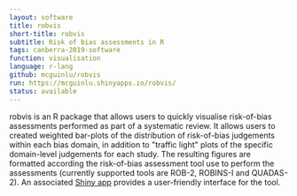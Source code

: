 ```yaml
---
layout: software
title: robvis
short-title: robvis
subtitle: Risk of bias assessments in R
tags: canberra-2019-software
function: visualisation
language: r-lang
github: mcguinlu/robvis
run: https://mcguinlu.shinyapps.io/robvis/
status: available
---
```

robvis is an R package that allows users to quickly visualise risk-of-bias assessments performed as part of a systematic review. It allows users to created weighted bar-plots of the distribution of risk-of-bias judgements within each bias domain, in addition to "traffic light" plots of the specific domain-level judgements for each study. The resulting figures are formatted according the risk-of-bias assessment tool use to perform the assessments (currently supported tools are ROB-2, ROBINS-I and QUADAS-2). An associated <a href="https://mcguinlu.shinyapps.io/robvis/">Shiny app</a> provides a user-friendly interface for the tool.